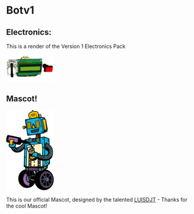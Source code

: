 # Botv1


## Electronics:
This is a render of the Version 1 Electronics Pack 

<img src="https://raw.githubusercontent.com/BarRobot/Botv1/master/Electronics/Render.png" width="128">


## Mascot! 

<img src="https://raw.githubusercontent.com/BarRobot/Botv1/master/Artwork/Logo.png" width="128">

This is our official Mascot, designed by the talented [LUISDJT](https://www.fiverr.com/luisdjt) - Thanks for the cool Mascot!



